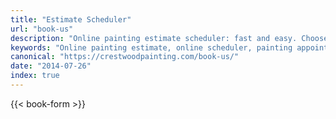```yaml
---
title: "Estimate Scheduler"
url: "book-us"
description: "Online painting estimate scheduler: fast and easy. Choose YOUR best time. You'll get a quick confirmation, then a reminder 24 hrs before. See you\" soon!"
keywords: "Online painting estimate, online scheduler, painting appointment, Crestwood Painting, Kansas City painter, estimate schedule appointment"
canonical: "https://crestwoodpainting.com/book-us/"
date: "2014-07-26"
index: true
---
```


{{< book-form >}}
